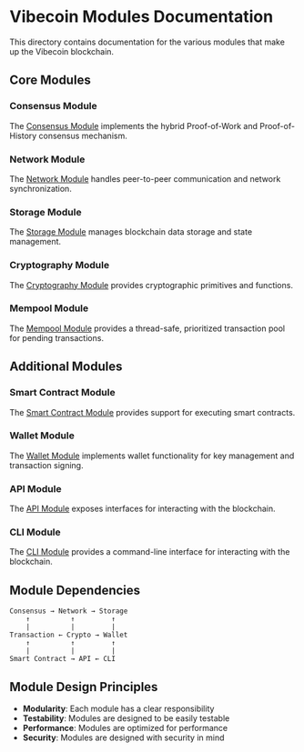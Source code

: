 # Vibecoin Modules Documentation

This directory contains documentation for the various modules that make up the Vibecoin blockchain.

## Core Modules

### Consensus Module

The [Consensus Module](consensus.md) implements the hybrid Proof-of-Work and Proof-of-History consensus mechanism.

### Network Module

The [Network Module](network.md) handles peer-to-peer communication and network synchronization.

### Storage Module

The [Storage Module](storage.md) manages blockchain data storage and state management.

### Cryptography Module

The [Cryptography Module](crypto.md) provides cryptographic primitives and functions.

### Mempool Module

The [Mempool Module](mempool.md) provides a thread-safe, prioritized transaction pool for pending transactions.

## Additional Modules

### Smart Contract Module

The [Smart Contract Module](smart_contract.md) provides support for executing smart contracts.

### Wallet Module

The [Wallet Module](wallet.md) implements wallet functionality for key management and transaction signing.

### API Module

The [API Module](api.md) exposes interfaces for interacting with the blockchain.

### CLI Module

The [CLI Module](cli.md) provides a command-line interface for interacting with the blockchain.

## Module Dependencies

```
Consensus → Network → Storage
    ↑          ↑         ↑
    |          |         |
Transaction ← Crypto → Wallet
    ↑          ↑         ↑
    |          |         |
Smart Contract → API ← CLI
```

## Module Design Principles

- **Modularity**: Each module has a clear responsibility
- **Testability**: Modules are designed to be easily testable
- **Performance**: Modules are optimized for performance
- **Security**: Modules are designed with security in mind
